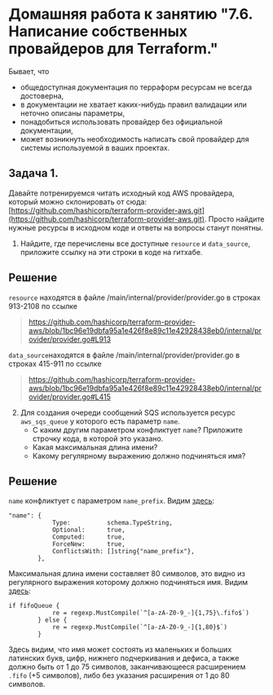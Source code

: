 # Домашняя работа к занятию "7.6. Написание собственных провайдеров для Terraform."

Бывает, что 
* общедоступная документация по терраформ ресурсам не всегда достоверна,
* в документации не хватает каких-нибудь правил валидации или неточно описаны параметры,
* понадобиться использовать провайдер без официальной документации,
* может возникнуть необходимость написать свой провайдер для системы используемой в ваших проектах.   

## Задача 1. 
Давайте потренируемся читать исходный код AWS провайдера, который можно склонировать от сюда: 
[https://github.com/hashicorp/terraform-provider-aws.git](https://github.com/hashicorp/terraform-provider-aws.git).
Просто найдите нужные ресурсы в исходном коде и ответы на вопросы станут понятны.  


1. Найдите, где перечислены все доступные `resource` и `data_source`, приложите ссылку на эти строки в коде на 
гитхабе. 

## Решение  

`resource` находятся в файле /main/internal/provider/provider.go в строках 913-2108 по ссылке 
> https://github.com/hashicorp/terraform-provider-aws/blob/1bc96e19dbfa95a1e426f8e89c11e42928438eb0/internal/provider/provider.go#L913  

`data_source`находятся в файле /main/internal/provider/provider.go в строках 415-911 по ссылке
> https://github.com/hashicorp/terraform-provider-aws/blob/1bc96e19dbfa95a1e426f8e89c11e42928438eb0/internal/provider/provider.go#L415  

2. Для создания очереди сообщений SQS используется ресурс `aws_sqs_queue` у которого есть параметр `name`. 
    * С каким другим параметром конфликтует `name`? Приложите строчку кода, в которой это указано.
    * Какая максимальная длина имени? 
    * Какому регулярному выражению должно подчиняться имя? 

## Решение 
`name` конфликтует с параметром `name_prefix`. Видим [здесь](https://github.com/hashicorp/terraform-provider-aws/blob/1bc96e19dbfa95a1e426f8e89c11e42928438eb0/internal/service/sqs/queue.go#L87):
```
"name": {
			Type:          schema.TypeString,
			Optional:      true,
			Computed:      true,
			ForceNew:      true,
			ConflictsWith: []string{"name_prefix"},
		},
```

Максимальная длина имени составляет 80 символов, это видно из регулярного выражения которому должно подчиняться имя. Видим [здесь](https://github.com/hashicorp/terraform-provider-aws/blob/1bc96e19dbfa95a1e426f8e89c11e42928438eb0/internal/service/sqs/queue.go#L424):  
```
if fifoQueue {
			re = regexp.MustCompile(`^[a-zA-Z0-9_-]{1,75}\.fifo$`)
		} else {
			re = regexp.MustCompile(`^[a-zA-Z0-9_-]{1,80}$`)
		}
```
Здесь видим, что имя может состоять из маленьких и больших латинских букв, цифр, нижнего подчеркивания и дефиса, а также должно быть от 1 до 75 символов, заканчивающееся расширением `.fifo` (+5 символов), либо без указания расширения от 1 до 80 символов.
